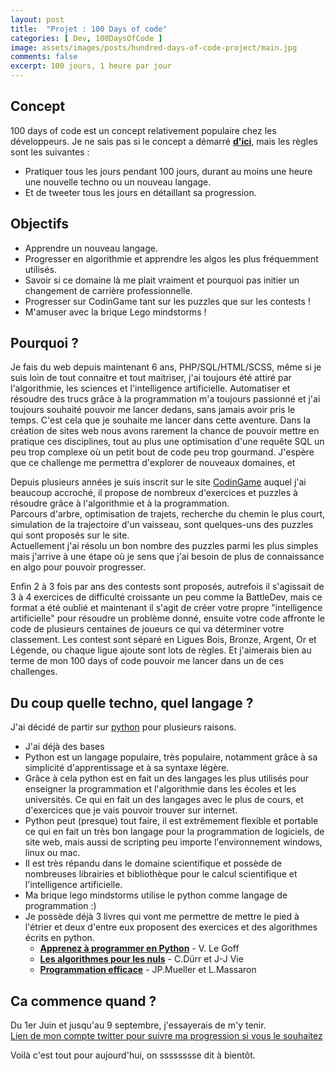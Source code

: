 ```yaml
---
layout: post
title:  "Projet : 100 Days of code"
categories: [ Dev, 100DaysOfCode ]
image: assets/images/posts/hundred-days-of-code-project/main.jpg
comments: false
excerpt: 100 jours, 1 heure par jour
---
```


## Concept

100 days of code est un concept relativement populaire chez les développeurs.
Je ne sais pas si le concept a démarré **[d'ici](https://www.100daysofcode.com/)**, mais les règles sont les suivantes : 
- Pratiquer tous les jours pendant 100 jours, durant au moins une heure une nouvelle techno ou un nouveau langage.
- Et de tweeter tous les jours en détaillant sa progression.  

## Objectifs  
 
- Apprendre un nouveau langage.
- Progresser en algorithmie et apprendre les algos les plus fréquemment utilisés.
- Savoir si ce domaine là me plait vraiment et pourquoi pas initier un changement de carrière professionnelle.
- Progresser sur CodinGame tant sur les puzzles que sur les contests !
- M'amuser avec la brique Lego mindstorms !

## Pourquoi ?
Je fais du web depuis maintenant 6 ans, PHP/SQL/HTML/SCSS, même si je suis loin de tout connaitre et tout maitriser, j'ai toujours été attiré par l'algorithmie, les sciences et l'intelligence artificielle.
Automatiser et résoudre des trucs grâce à la programmation m'a toujours passionné et j'ai toujours souhaité pouvoir me lancer dedans, sans jamais avoir pris le temps. C'est cela que je souhaite me lancer dans cette aventure.
Dans la création de sites web nous avons rarement la chance de pouvoir mettre en pratique ces disciplines, tout au plus une optimisation d'une requête SQL un peu trop complexe où un petit bout de code peu trop gourmand. 
J'espère que ce challenge me permettra d'explorer de nouveaux domaines, et 

Depuis plusieurs années je suis inscrit sur le site [CodinGame](https://www.codingame.com/profile/2ec393cf10ac3e96532667921ad09173984351) auquel j'ai beaucoup accroché, il propose de nombreux d'exercices et puzzles à résoudre grâce à l'algorithmie et à la programmation.   
Parcours d'arbre, optimisation de trajets, recherche du chemin le plus court, simulation de la trajectoire d'un vaisseau, sont quelques-uns des puzzles qui sont proposés sur le site.  
Actuellement j'ai résolu un bon nombre des puzzles parmi les plus simples mais j'arrive à une étape où je sens que j'ai besoin de plus de connaissance en algo pour pouvoir progresser.  

Enfin 2 à 3 fois par ans des contests sont proposés, autrefois il s'agissait de 3 à 4 exercices de difficulté croissante un peu comme la BattleDev, mais ce format a été oublié et maintenant il s'agit de créer votre propre "intelligence artificielle" pour résoudre un problème donné, ensuite votre code affronte le code de plusieurs centaines de joueurs ce qui va déterminer votre classement.
Les contest sont séparé en Ligues Bois, Bronze, Argent, Or et Légende, ou chaque ligue ajoute sont lots de règles. Et j'aimerais bien au terme de mon 100 days of code pouvoir me lancer dans un de ces challenges.

## Du coup quelle techno, quel langage ?
J'ai décidé de partir sur [python](https://www.python.org/) pour plusieurs raisons.
- J'ai déjà des bases
- Python est un langage populaire, très populaire, notamment grâce à sa simplicité d'apprentissage et à sa syntaxe légère.
- Grâce à cela python est en fait un des langages les plus utilisés pour enseigner la programmation et l'algorithmie dans les écoles et les universités. Ce qui en fait un des langages avec le plus de cours, et d'exercices que je vais pouvoir trouver sur internet.
- Python peut (presque) tout faire, il est extrêmement flexible et portable ce qui en fait un très bon langage pour la programmation de logiciels, de site web, mais aussi de scripting peu importe l'environnement windows, linux ou mac.
- Il est très répandu dans le domaine scientifique et possède de nombreuses librairies et bibliothèque pour le calcul scientifique et l'intelligence artificielle.
- Ma brique lego mindstorms utilise le python comme langage de programmation :)
- Je possède déjà 3 livres qui vont me permettre de mettre le pied à l'étrier et deux d'entre eux proposent des exercices et des algorithmes écrits en python.
    - **[Apprenez à programmer en Python](https://www.eyrolles.com/Informatique/Livre/apprenez-a-programmer-en-python-9782212678710/)** - V. Le Goff 
    - **[Les algorithmes pour les nuls](https://www.pourlesnuls.fr/livres/informatique/les-algorithmes-pour-les-nuls-grand-format-9782412025901)** - C.Dürr et J-J Vie
    - **[Programmation efficace](https://www.editions-ellipses.fr/accueil/3853-programmation-efficace-128-algorithmes-quil-faut-avoir-compris-et-codes-en-python-au-cours-de-sa-vie-9782340010055.html)** - JP.Mueller et L.Massaron

## Ca commence quand ?
Du 1er Juin et jusqu'au 9 septembre, j'essayerais de m'y tenir.  
[Lien de mon compte twitter pour suivre ma progression si vous le souhaitez](https://twitter.com/AunCly)

Voilà c'est tout pour aujourd'hui, on sssssssse dit à bientôt. <i class="fab fa-python"></i>



